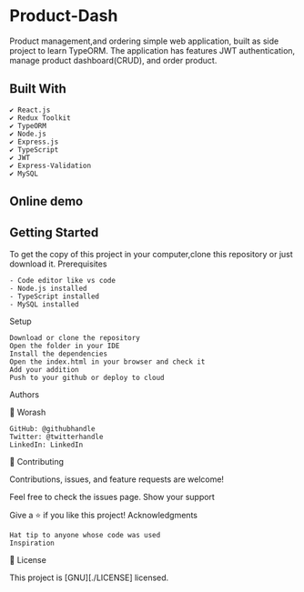 # Product-Dash

Product management,and ordering simple web application, built as side project to learn TypeORM. The application has features JWT authentication, manage product dashboard(CRUD), and order product.

## Built With

    ✔️ React.js
    ✔️ Redux Toolkit
    ✔️ TypeORM
    ✔️ Node.js
    ✔️ Express.js
    ✔️ TypeScript
    ✔️ JWT
    ✔️ Express-Validation
    ✔️ MySQL

## Online demo

## Getting Started

To get the copy of this project in your computer,clone this repository or just download it.
Prerequisites

    - Code editor like vs code
    - Node.js installed
    - TypeScript installed
    - MySQL installed

Setup

    Download or clone the repository
    Open the folder in your IDE
    Install the dependencies
    Open the index.html in your browser and check it
    Add your addition
    Push to your github or deploy to cloud

Authors

👤 Worash

    GitHub: @githubhandle
    Twitter: @twitterhandle
    LinkedIn: LinkedIn

🤝 Contributing

Contributions, issues, and feature requests are welcome!

Feel free to check the issues page.
Show your support

Give a ⭐️ if you like this project!
Acknowledgments

    Hat tip to anyone whose code was used
    Inspiration

📝 License

This project is [GNU][./LICENSE] licensed.
